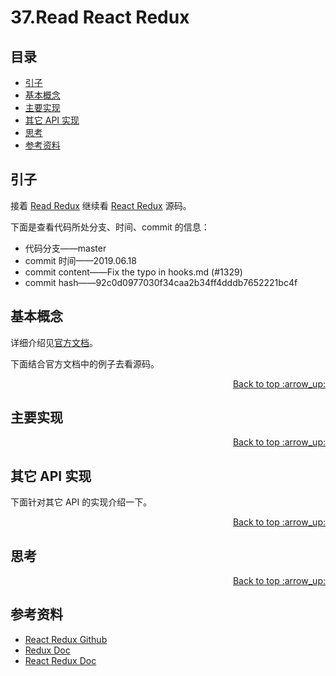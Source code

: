 # 37.Read React Redux
## <a name="index"></a> 目录
- [引子](#start)
- [基本概念](#concept)
- [主要实现](#achieve)
- [其它 API 实现](#other)
- [思考](#think)
- [参考资料](#reference)


## <a name="start"></a> 引子
接着 [Read Redux][url-blog37] 继续看 [React Redux][url-github-react-redux] 源码。

下面是查看代码所处分支、时间、commit 的信息：
- 代码分支——master
- commit 时间——2019.06.18
- commit content——Fix the typo in hooks.md (#1329)
- commit hash——92c0d0977030f34caa2b34ff4dddb7652221bc4f


## <a name="concept"></a> 基本概念

详细介绍见[官方文档][url-docs-redux]。

下面结合官方文档中的例子去看源码。

<div align="right"><a href="#index">Back to top :arrow_up:</a></div>

## <a name="achieve"></a> 主要实现


<div align="right"><a href="#index">Back to top :arrow_up:</a></div>

## <a name="other"></a> 其它 API 实现
下面针对其它 API 的实现介绍一下。




<div align="right"><a href="#index">Back to top :arrow_up:</a></div>

## <a name="think"></a> 思考

<div align="right"><a href="#index">Back to top :arrow_up:</a></div>


## <a name="reference"></a> 参考资料
- [React Redux Github][url-github-react-redux]
- [Redux Doc][url-docs-redux]
- [React Redux Doc][url-docs-react-redux]

[url-base]:https://xxholic.github.io/blog/draft

[url-github-react-redux]:https://github.com/reduxjs/react-redux
[url-docs-redux]:https://redux.js.org/
[url-docs-react-redux]:https://react-redux.js.org/
[url-blog37]:https://github.com/XXHolic/blog/issues/37

[url-file-create-store]:https://github.com/reduxjs/redux/blob/master/src/createStore.js




